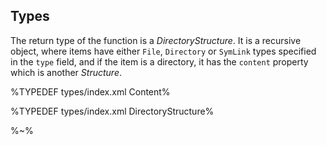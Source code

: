 ## Types

The return type of the function is a _DirectoryStructure_. It is a recursive object, where items have either `File`, `Directory` or `SymLink` types specified in the `type` field, and if the item is a directory, it has the `content` property which is another _Structure_.

%TYPEDEF types/index.xml Content%

%TYPEDEF types/index.xml DirectoryStructure%

%~%